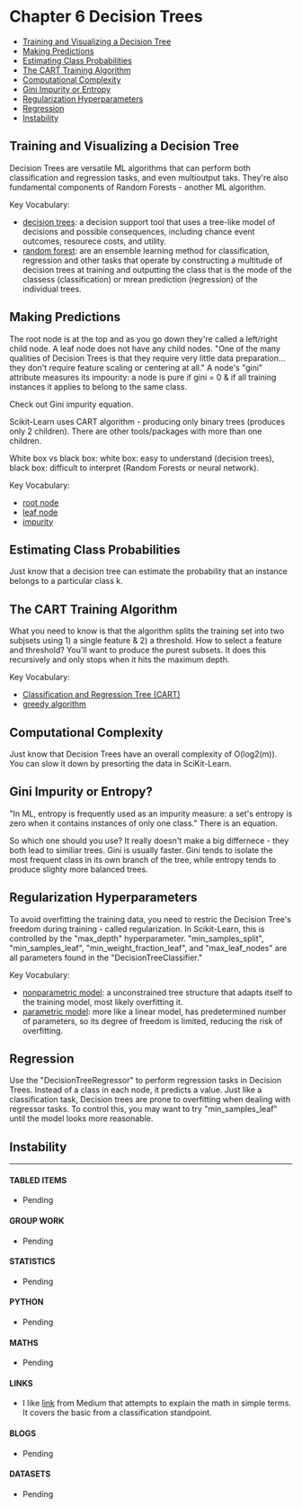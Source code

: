# Chapter 6 Decision Trees

- [Training and Visualizing a Decision Tree](#training-and-visualizing-a-decision-tree)
- [Making Predictions](#making-predictions)
- [Estimating Class Probabilities](#estimating-class-probabilities)
- [The CART Training Algorithm](#the-cart-training-algorithm)
- [Computational Complexity](#computational-complexity)
- [Gini Impurity or Entropy](#gini-impurity-or-entropy)
- [Regularization Hyperparameters](#regularization-hyperparameters)
- [Regression](#regression)
- [Instability](#instability)

## Training and Visualizing a Decision Tree

Decision Trees are versatile ML algorithms that can perform both classification and regression tasks, and even multioutput taks. They're also fundamental components of Random Forests - another ML algorithm. 

Key Vocabulary:
- [decision trees](https://en.wikipedia.org/wiki/Decision_tree): a decision support tool that uses a tree-like model of decisions and possible consequences, including chance event outcomes, resourece costs, and utility. 
- [random forest](https://en.wikipedia.org/wiki/Random_forest): are an ensemble learning method for classification, regression and other tasks that operate by constructing a multitude of decision trees at training and outputting the class that is the mode of the classess (classification) or mrean prediction (regression) of the individual trees.

## Making Predictions

The root node is at the top and as you go down they're called a left/right child node. A leaf node does not have any child nodes. "One of the many qualities of Decision Trees is that they require very little data preparation... they don't require feature scaling or centering at all." A node's "gini" attribute measures its impourity: a node is pure if gini = 0 & if all training instances it applies to belong to the same class. 

Check out Gini impurity equation. 

Scikit-Learn uses CART algorithm - producing only binary trees (produces only 2 children). There are other tools/packages with more than one children.

White box vs black box: white box: easy to understand (decision trees), black box: difficult to interpret (Random Forests or neural network). 

Key Vocabulary: 
- [root node](https://en.wikipedia.org/wiki/Tree_(data_structure)) 
- [leaf node](https://en.wikipedia.org/wiki/Tree_(data_structure)#Terminology)
- [impurity](https://en.wikipedia.org/wiki/Decision_tree_learning#Gini_impurity)

## Estimating Class Probabilities

Just know that a decision tree can estimate the probability that an instance belongs to a particular class k. 

## The CART Training Algorithm

What you need to know is that the algorithm splits the training set into two subjsets using 1) a single feature & 2) a threshold. How to select a feature and threshold? You'll want to produce the purest subsets. It does this recursively and only stops when it hits the maximum depth. 

Key Vocabulary:
- [Classification and Regression Tree (CART)](https://en.wikipedia.org/wiki/Predictive_analytics#Classification_and_regression_trees_(CART))
- [greedy algorithm](https://en.wikipedia.org/wiki/Greedy_algorithm)

## Computational Complexity

Just know that Decision Trees have an overall complexity of O(log2(m)). You can slow it down by presorting the data in SciKit-Learn.

## Gini Impurity or Entropy?

"In ML, entropy is frequently used as an impurity measure: a set's entropy is zero when it contains instances of only one class." There is an equation. 

So which one should you use? It really doesn't make a big differnece - they both lead to similiar trees. Gini is usually faster. Gini tends to isolate the most frequent class in its own branch of the tree, while entropy tends to produce slighty more balanced trees. 

## Regularization Hyperparameters

To avoid overfitting the training data, you need to restric the Decision Tree's freedom during training - called regularization. In Scikit-Learn, this is controlled by the "max_depth" hyperparameter. "min_samples_split", "min_samples_leaf", "min_weight_fraction_leaf", and "max_leaf_nodes" are all parameters found in the "DecisionTreeClassifier."

Key Vocabulary:
- [nonparametric model](https://en.wikipedia.org/wiki/Nonparametric_statistics): a unconstrained tree structure that adapts itself to the training model, most likely overfitting it. 
- [parametric model](https://en.wikipedia.org/wiki/Parametric_model): more like a linear model, has predetermined number of parameters, so its degree of freedom is limited, reducing the risk of overfitting. 

## Regression

Use the "DecisionTreeRegressor" to perform regression tasks in Decision Trees. Instead of a class in each node, it predicts a value. Just like a classification task, Decision trees are prone to overfitting when dealing with regressor tasks. To control this, you may want to try "min_samples_leaf" until the model looks more reasonable. 

## Instability



___

#### TABLED ITEMS
- Pending

#### GROUP WORK
- Pending

#### STATISTICS
- Pending

#### PYTHON
- Pending

#### MATHS
- Pending

#### LINKS
- I like [link](https://medium.com/@ankitnitjsr13/math-behind-support-vector-machine-svm-5e7376d0ee4d) from Medium that attempts to explain the math in simple terms. It covers the basic from a classification standpoint.

#### BLOGS
- Pending

#### DATASETS
- Pending
